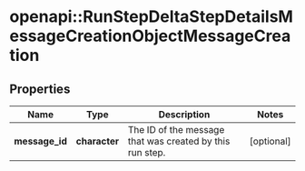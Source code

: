 # openapi::RunStepDeltaStepDetailsMessageCreationObjectMessageCreation


## Properties
Name | Type | Description | Notes
------------ | ------------- | ------------- | -------------
**message_id** | **character** | The ID of the message that was created by this run step. | [optional] 


